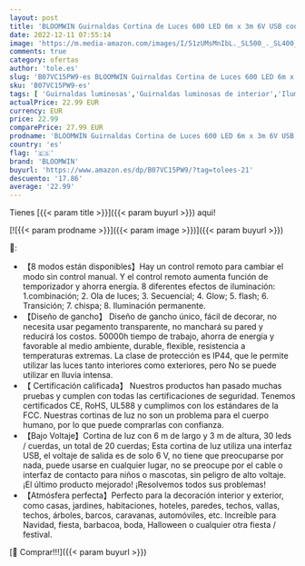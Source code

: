 ```yaml
---
layout: post
title: 'BLOOMWIN Guirnaldas Cortina de Luces 600 LED 6m x 3m 6V USB con Control Remoto 8 Modos Luces de Navidad Cadena Impermeable Interior Exterior para Navidad Boda  Fiesta Jardín Ventana  Pared Balcón'
date: 2022-12-11 07:55:14
image: 'https://m.media-amazon.com/images/I/51zUMsMnIbL._SL500_._SL400_.jpg'
comments: true
category: ofertas
author: 'tole.es'
slug: 'B07VC15PW9-es BLOOMWIN Guirnaldas Cortina de Luces 600 LED 6m x 3m 6V...'
sku: 'B07VC15PW9-es'
tags: [ 'Guirnaldas luminosas','Guirnaldas luminosas de interior','Iluminación','bloomwin','navidad','🇪🇸', ]
actualPrice: 22.99 EUR
currency: EUR
price: 22.99
comparePrice: 27.99 EUR
prodname: 'BLOOMWIN Guirnaldas Cortina de Luces 600 LED 6m x 3m 6V USB con Control Remoto 8 Modos Luces de Navidad Cadena Impermeable Interior Exterior para Navidad Boda  Fiesta Jardín Ventana  Pared Balcón'
country: 'es'
flag: '🇪🇸'
brand: 'BLOOMWIN'
buyurl: 'https://www.amazon.es/dp/B07VC15PW9/?tag=tolees-21'
descuento: '17.86'
average: '22.99'
---
```


Tienes [{{< param title >}}]({{< param buyurl >}}) aqui!

[![{{< param prodname >}}]({{< param image >}})]({{< param buyurl >}})

🔎:

- 【8 modos están disponibles】Hay un control remoto para cambiar el modo sin control manual. Y el control remoto aumenta función de temporizador y ahorra energía. 8 diferentes efectos de iluminación: 1.combinación; 2. Ola de luces; 3. Secuencial; 4. Glow; 5. flash; 6. Transición; 7. chispa; 8. Iluminación permanente.
- 【Diseño de gancho】 Diseño de gancho único, fácil de decorar, no necesita usar pegamento transparente, no manchará su pared y reducirá los costos. 50000h tiempo de trabajo, ahorra de energía y favorable al medio ambiente, durable, flexible, resistencia a temperaturas extremas. La clase de protección es IP44, que le permite utilizar las luces tanto interiores como exteriores, pero No se puede utilizar en lluvia intensa.
- 【 Certificación calificada】 Nuestros productos han pasado muchas pruebas y cumplen con todas las certificaciones de seguridad. Tenemos certificados CE, RoHS, UL588 y cumplimos con los estándares de la FCC. Nuestras cortinas de luz no son un problema para el cuerpo humano, por lo que puede comprarlas con confianza.
- 【Bajo Voltaje】Cortina de luz con 6 m de largo y 3 m de altura, 30 leds / cuerdas, un total de 20 cuerdas; Esta cortina de luz utiliza una interfaz USB, el voltaje de salida es de solo 6 V, no tiene que preocuparse por nada, puede usarse en cualquier lugar, no se preocupe por el cable o interfaz de contacto para niños o mascotas, sin peligro de alto voltaje. ¡El último producto mejorado! ¡Resolvemos todos sus problemas!
- 【Atmósfera perfecta】Perfecto para la decoración interior y exterior, como casas, jardines, habitaciones, hoteles, paredes, techos, vallas, techos, árboles, barcos, caravanas, automóviles, etc. Increíble para Navidad, fiesta, barbacoa, boda, Halloween o cualquier otra fiesta / festival.

[🛒 Comprar!!!]({{< param buyurl >}})
